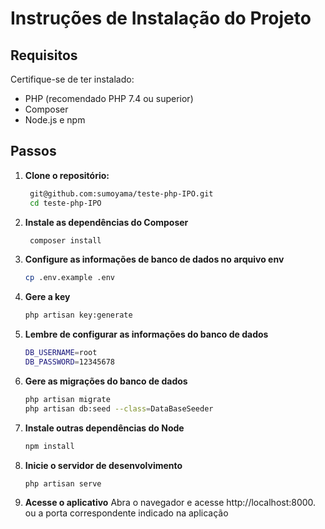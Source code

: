 # Instruções de Instalação do Projeto 


## Requisitos

Certifique-se de ter instalado:

- PHP (recomendado PHP 7.4 ou superior)
- Composer
- Node.js e npm

## Passos

1. **Clone o repositório:**
   ```bash
    git@github.com:sumoyama/teste-php-IPO.git
    cd teste-php-IPO
2. **Instale as dependências do Composer**
   ```bash
    composer install

3. **Configure as informações de banco de dados no arquivo env**
    ```bash
    cp .env.example .env
4. **Gere a key** 
    ```bash
    php artisan key:generate

5. **Lembre de configurar as informações do banco de dados**
    ```bash
    DB_USERNAME=root
    DB_PASSWORD=12345678

6. **Gere as migrações do banco de dados**
    ```bash
    php artisan migrate        
    php artisan db:seed --class=DataBaseSeeder

7. **Instale outras dependências do Node**
    ```bash
    npm install

8. **Inicie o servidor de desenvolvimento**
    ```bash
    php artisan serve

9. **Acesse o aplicativo**
  Abra o navegador e acesse http://localhost:8000. ou a porta correspondente indicado na aplicação
